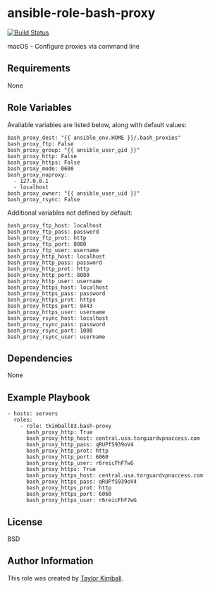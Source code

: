 # ansible-role-bash-proxy

[![Build Status](https://travis-ci.org/tkimball83/ansible-role-bash-proxy.svg?branch=master)](https://travis-ci.org/tkimball83/ansible-role-bash-proxy)

macOS - Configure proxies via command line

## Requirements

None

## Role Variables

Available variables are listed below, along with default values:

    bash_proxy_dest: "{{ ansible_env.HOME }}/.bash_proxies"
    bash_proxy_ftp: False
    bash_proxy_group: "{{ ansible_user_gid }}"
    bash_proxy_http: False
    bash_proxy_https: False
    bash_proxy_mode: 0600
    bash_proxy_noproxy:
      - 127.0.0.1
      - localhost
    bash_proxy_owner: "{{ ansible_user_uid }}"
    bash_proxy_rsync: False

Additional variables not defined by default:

    bash_proxy_ftp_host: localhost
    bash_proxy_ftp_pass: password
    bash_proxy_ftp_prot: http
    bash_proxy_ftp_port: 8080
    bash_proxy_ftp_user: username
    bash_proxy_http_host: localhost
    bash_proxy_http_pass: password
    bash_proxy_http_prot: http
    bash_proxy_http_port: 8080
    bash_proxy_http_user: username
    bash_proxy_https_host: localhost
    bash_proxy_https_pass: password
    bash_proxy_https_prot: https
    bash_proxy_https_port: 8443
    bash_proxy_https_user: username
    bash_proxy_rsync_host: localhost
    bash_proxy_rsync_pass: password
    bash_proxy_rsync_port: 1080
    bash_proxy_rsync_user: username

## Dependencies

None

## Example Playbook

    - hosts: servers
      roles:
        - role: tkimball83.bash-proxy
          bash_proxy_http: True
          bash_proxy_http_host: central.usa.torguardvpnaccess.com
          bash_proxy_http_pass: qRUPfS939oV4
          bash_proxy_http_prot: http
          bash_proxy_http_port: 6060
          bash_proxy_http_user: r6reicFhF7wG
          bash_proxy_https: True
          bash_proxy_https_host: central.usa.torguardvpnaccess.com
          bash_proxy_https_pass: qRUPfS939oV4
          bash_proxy_https_prot: http
          bash_proxy_https_port: 6060
          bash_proxy_https_user: r6reicFhF7wG

## License

BSD

## Author Information

This role was created by [Taylor Kimball](http://www.linuxhq.org).

